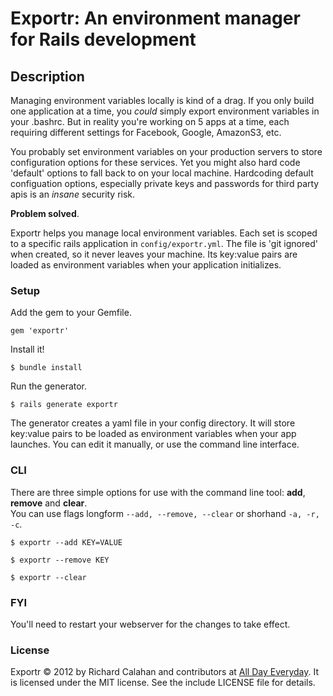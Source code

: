 # Exportr: An environment manager for Rails development

## Description

Managing environment variables locally is kind of a drag. If you only build one application at a time, you *could* simply export environment variables in your .bashrc. But in reality you're working on 5 apps at a time, each requiring different settings for Facebook, Google, AmazonS3, etc. 

You probably set environment variables on your production servers to store configuration options for these services. Yet you might also hard code 'default' options to fall back to on your local machine. Hardcoding default configuation options, especially private keys and passwords for third party apis is an *insane* security risk.

**Problem solved**.

Exportr helps you manage local environment variables. Each set is scoped to a specific rails application in `config/exportr.yml`. The file is 'git ignored' when created, so it never leaves your machine. Its key:value pairs are loaded as environment variables when your application initializes.  

### Setup

Add the gem to your Gemfile.

    gem 'exportr'

Install it!

    $ bundle install
    
Run the generator.

    $ rails generate exportr
    
The generator creates a yaml file in your config directory. It will store key:value pairs to be loaded as environment variables when your app launches. You can edit it manually, or use the command line interface.

### CLI

There are three simple options for use with the command line tool: **add**, **remove** and **clear**.  
You can use flags longform `--add, --remove, --clear` or shorhand `-a, -r, -c`.

    $ exportr --add KEY=VALUE

    $ exportr --remove KEY
    
    $ exportr --clear
    
### FYI

You'll need to restart your webserver for the changes to take effect. 
    
### License

Exportr &copy; 2012 by Richard Calahan and contributors at [All Day Everyday](http://alldayeveryday.com). It is licensed under the MIT license. See the include LICENSE file for details.
